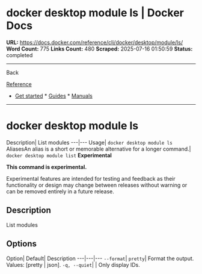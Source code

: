 # docker desktop module ls | Docker Docs

**URL:** https://docs.docker.com/reference/cli/docker/desktop/module/ls/
**Word Count:** 775
**Links Count:** 480
**Scraped:** 2025-07-16 01:50:59
**Status:** completed

---

Back

[Reference](https://docs.docker.com/reference/)

  * [Get started](https://docs.docker.com/get-started/)   * [Guides](https://docs.docker.com/guides/)   * [Manuals](https://docs.docker.com/manuals/)

* * *

# docker desktop module ls

Description| List modules   ---|---   Usage| `docker desktop module ls`   AliasesAn alias is a short or memorable alternative for a longer command.| `docker desktop module list`      **Experimental**

**This command is experimental.**

Experimental features are intended for testing and feedback as their functionality or design may change between releases without warning or can be removed entirely in a future release.

## Description

List modules

## Options

Option| Default| Description   ---|---|---   `--format`| `pretty`| Format the output. Values: \[pretty | json\].   `-q, --quiet`| | Only display IDs.